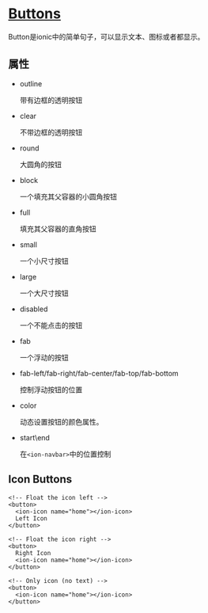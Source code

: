 
# [Buttons](http://ionicframework.com/docs/v2/api/components/button/Button/)
Button是ionic中的简单句子，可以显示文本、图标或者都显示。

## 属性

- outline

	带有边框的透明按钮

- clear

	不带边框的透明按钮

- round

	大圆角的按钮

- block

	一个填充其父容器的小圆角按钮

- full

	填充其父容器的直角按钮

- small

	一个小尺寸按钮

- large

	一个大尺寸按钮

- disabled

	一个不能点击的按钮

- fab

	一个浮动的按钮

- fab-left/fab-right/fab-center/fab-top/fab-bottom

	控制浮动按钮的位置

- color

	动态设置按钮的颜色属性。

- start\end

	在`<ion-navbar>`中的位置控制

## Icon Buttons

```
<!-- Float the icon left -->
<button>
  <ion-icon name="home"></ion-icon>
  Left Icon
</button>

<!-- Float the icon right -->
<button>
  Right Icon
  <ion-icon name="home"></ion-icon>
</button>

<!-- Only icon (no text) -->
<button>
  <ion-icon name="home"></ion-icon>
</button>
```
